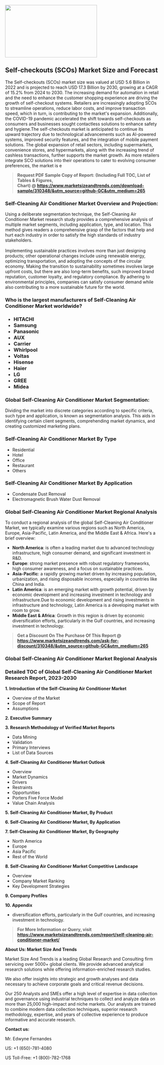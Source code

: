 <p><img class="alignnone size-medium wp-image-20088" src="https://ffe5etoiles.com/wp-content/uploads/2024/12/MST1-300x171.png" alt="" width="300" height="171" /></p><h2>Self-checkouts (SCOs) Market Size and Forecast</h2><p>The Self-checkouts (SCOs) market size was valued at USD 5.6 Billion in 2022 and is projected to reach USD 17.3 Billion by 2030, growing at a CAGR of 15.2% from 2024 to 2030. The increasing demand for automation in retail and the need to enhance the customer shopping experience are driving the growth of self-checkout systems. Retailers are increasingly adopting SCOs to streamline operations, reduce labor costs, and improve transaction speed, which in turn, is contributing to the market's expansion. Additionally, the COVID-19 pandemic accelerated the shift towards self-checkouts as consumers and businesses sought contactless solutions to enhance safety and hygiene.The self-checkouts market is anticipated to continue its upward trajectory due to technological advancements such as AI-powered systems, improved security features, and the integration of mobile payment solutions. The global expansion of retail sectors, including supermarkets, convenience stores, and hypermarkets, along with the increasing trend of cashless transactions, further supports the market growth. As more retailers integrate SCO solutions into their operations to cater to evolving consumer preferences, the market is e</p><blockquote id="" class=""><strong>Request PDF Sample Copy of Report: (Including Full TOC, List of Tables &amp; Figures, Chart)&nbsp;@&nbsp;<strong><a href="https://www.marketsizeandtrends.com/download-sample/310348/&utm_source=github-GC&utm_medium=265" target="_blank">https://www.marketsizeandtrends.com/download-sample/310348/&utm_source=github-GC&utm_medium=265</a></strong></strong></blockquote><h3 id="" class="">Self-Cleaning Air Conditioner Market&nbsp;Overview and Projection:</h3><p id="" class="">Using a deliberate segmentation technique, the Self-Cleaning Air Conditioner Market research study provides a comprehensive analysis of multiple market segments, including application, type, and location. This method gives readers a comprehensive grasp of the factors that help and hurt each industry in order to satisfy the high standards of industry stakeholders. <br /> <br />Implementing sustainable practices involves more than just designing products; other operational changes include using renewable energy, optimizing transportation, and adopting the concepts of the circular economy. Making the transition to sustainability sometimes involves large upfront costs, but there are also long-term benefits, such improved brand reputation, customer loyalty, and regulatory compliance. By adhering to environmental principles, companies can satisfy consumer demand while also contributing to a more sustainable future for the world.</p><h3 id="" class="">Who is the largest manufacturers of&nbsp;Self-Cleaning Air Conditioner Market worldwide?</h3><h3 class=""><p><ul><li>HITACHI </li><li> Samsung </li><li> Panasonic </li><li> AUX </li><li> Carrier </li><li> Whirlpool </li><li> Voltas </li><li> Hisense </li><li> Haier </li><li> LG </li><li> GREE </li><li> Midea</li></ul></p></h3><h3 id="" class="">Global&nbsp;Self-Cleaning Air Conditioner Market Segmentation:</h3><p id="" class="">Dividing the market into discrete categories according to specific criteria, such type and application, is known as segmentation analysis. This aids in identifying certain client segments, comprehending market dynamics, and creating customized marketing plans.</p><h3 id="" class="">Self-Cleaning Air Conditioner Market&nbsp;By Type</h3><p><p><ul><li>Residential</li><li> Hotel</li><li> Office</li><li> Restaurant</li><li> Others</p></li></ul></p></p><h3 id="" class="">Self-Cleaning Air Conditioner Market&nbsp;By Application</h3><p class=""><p><ul><li>Condensate Dust Removal</li><li> Electromagnetic Brush Water Dust Removal</li></ul></p></p><h3 id="" class="">Global Self-Cleaning Air Conditioner Market Regional Analysis</h3><p id="" class="">To conduct a regional analysis of the global Self-Cleaning Air Conditioner Market, we typically examine various regions such as North America, Europe, Asia-Pacific, Latin America, and the Middle East &amp; Africa. Here's a brief overview:</p><ul><li><strong>North America</strong>: is often a leading market due to advanced technology infrastructure, high consumer demand, and significant investment in R&amp;D.</li><li><strong>Europe</strong>: strong market presence with robust regulatory frameworks, high consumer awareness, and a focus on sustainable practices.</li><li><strong>Asia-Pacific</strong>: a rapidly growing market driven by increasing population, urbanization, and rising disposable incomes, especially in countries like China and India.</li><li><strong>Latin America</strong>: is an emerging market with growth potential, driven by economic development and increasing investment in technology and infrastructure.Due to economic development and rising investments in infrastructure and technology, Latin America is a developing market with room to grow.</li><li><strong>Middle East &amp; Africa</strong>: Growth in this region is driven by economic diversification efforts, particularly in the Gulf countries, and increasing investment in technology.</li></ul><blockquote id="" class=""><strong>Get a Discount On The Purchase Of This Report @ <strong><a href="https://www.marketsizeandtrends.com/ask-for-discount/310348/&utm_source=github-GC&utm_medium=265" target="_blank">https://www.marketsizeandtrends.com/ask-for-discount/310348/&utm_source=github-GC&utm_medium=265</a></strong></strong></blockquote><h3 id="" class="">Global Self-Cleaning Air Conditioner Market Regional Analysis</h3><h3 id="" class="">Detailed TOC of Global Self-Cleaning Air Conditioner Market Research Report, 2023-2030</h3><p id="" class=""><strong>1. Introduction of the Self-Cleaning Air Conditioner Market</strong></p><ul><li>Overview of the Market</li><li>Scope of Report</li><li>Assumptions</li></ul><p id="" class=""><strong>2. Executive Summary</strong></p><p id="" class=""><strong>3. Research Methodology of Verified Market Reports</strong></p><ul><li>Data Mining</li><li>Validation</li><li>Primary Interviews</li><li>List of Data Sources</li></ul><p id="" class=""><strong>4. Self-Cleaning Air Conditioner Market Outlook</strong></p><ul><li>Overview</li><li>Market Dynamics</li><li>Drivers</li><li>Restraints</li><li>Opportunities</li><li>Porters Five Force Model</li><li>Value Chain Analysis</li></ul><p id="" class=""><strong>5. Self-Cleaning Air Conditioner Market, By Product</strong></p><p id="" class=""><strong>6. Self-Cleaning Air Conditioner Market, By Application</strong></p><p id="" class=""><strong>7. Self-Cleaning Air Conditioner Market, By Geography</strong></p><ul><li>North America</li><li>Europe</li><li>Asia Pacific</li><li>Rest of the World</li></ul><p id="" class=""><strong>8. Self-Cleaning Air Conditioner Market Competitive Landscape</strong></p><ul><li>Overview</li><li>Company Market Ranking</li><li>Key Development Strategies</li></ul><p id="" class=""><strong>9. Company Profiles</strong></p><p id="" class=""><strong>10. Appendix</strong></p><ul><li>diversification efforts, particularly in the Gulf countries, and increasing investment in technology.</li></ul><blockquote id="" class=""><strong>For More Information or Query, visit <strong><strong><a href="https://www.marketsizeandtrends.com/report/self-cleaning-air-conditioner-market/" target="_blank">https://www.marketsizeandtrends.com/report/self-cleaning-air-conditioner-market/</a></strong></strong></strong></blockquote><p id="" class=""><strong>About Us: Market Size And Trends</strong></p><p id="" class="">Market Size And Trends is a leading Global Research and Consulting firm servicing over 5000+ global clients. We provide advanced analytical research solutions while offering information-enriched research studies.</p><p id="" class="">We also offer insights into strategic and growth analyses and data necessary to achieve corporate goals and critical revenue decisions.</p><p id="" class="">Our 250 Analysts and SMEs offer a high level of expertise in data collection and governance using industrial techniques to collect and analyze data on more than 25,000 high-impact and niche markets. Our analysts are trained to combine modern data collection techniques, superior research methodology, expertise, and years of collective experience to produce informative and accurate research.</p><p id="" class=""><strong>Contact us:</strong></p><p id="" class="">Mr. Edwyne Fernandes</p><p id="" class="">US: +1 (650)-781-4080</p><p id="" class="">US Toll-Free: +1 (800)-782-1768</p>
